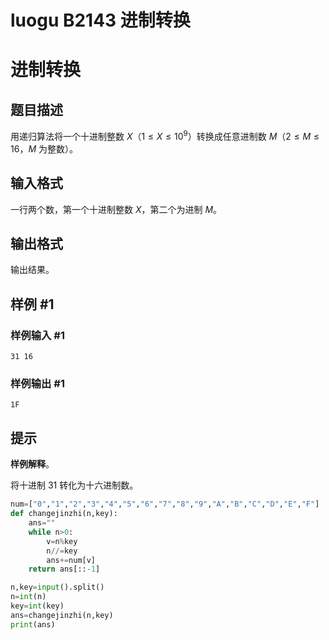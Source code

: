 # luogu B2143 进制转换



# 进制转换

## 题目描述

用递归算法将一个十进制整数 $X$（$1 \le X \le 10^9$）转换成任意进制数 $M$（$2\le M\le16$，$M$ 为整数）。

## 输入格式

一行两个数，第一个十进制整数 $X$，第二个为进制 $M$。

## 输出格式

输出结果。

## 样例 #1

### 样例输入 #1

```
31 16
```

### 样例输出 #1

```
1F
```

## 提示

**样例解释**。

将十进制 $31$ 转化为十六进制数。



```python
num=["0","1","2","3","4","5","6","7","8","9","A","B","C","D","E","F"]
def changejinzhi(n,key):
    ans=""
    while n>0:
        v=n%key
        n//=key
        ans+=num[v]
    return ans[::-1]

n,key=input().split()
n=int(n)
key=int(key)
ans=changejinzhi(n,key)
print(ans)
```

